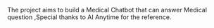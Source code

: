The project aims to build a Medical Chatbot that can answer Medical question
,Special thanks to AI Anytime for the reference.
